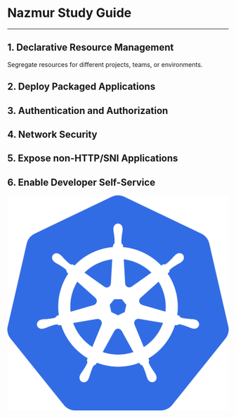 # Nazmur Study Guide 

---

## 1. Declarative Resource Management

 Segregate resources for different projects, teams, or environments.  

## 2. Deploy Packaged Applications

## 3. Authentication and Authorization

## 4. Network Security

## 5. Expose non-HTTP/SNI Applications

## 6. Enable Developer Self-Service

![Kubernetes Logo](https://raw.githubusercontent.com/kubernetes/kubernetes/master/logo/logo.png)
